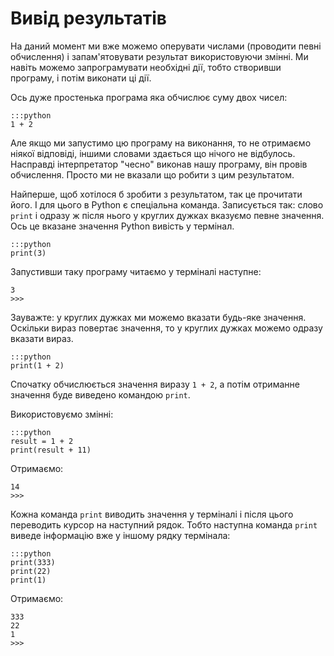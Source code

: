 # Вивід результатів

На даний момент ми вже можемо оперувати числами (проводити певні обчислення) 
і запам'ятовувати результат використовуючи змінні. 
Ми навіть можемо запрограмувати необхідні дії, тобто створивши програму, і потім виконати ці дії. 

Ось дуже простенька програма яка обчислює суму двох чисел:

	:::python
	1 + 2
	
Але якщо ми запустимо цю програму на виконання, 
то не отримаємо ніякої відповіді, іншими словами здається що нічого не відбулось. 
Насправді інтерпретатор "чесно" виконав нашу програму, він провів обчислення. 
Просто ми не вказали що робити з цим результатом. 

Найперше, щоб хотілося б зробити з результатом, так це прочитати його. 
І для цього в Python є спеціальна команда. 
Записується так: слово `print` і одразу ж після нього у круглих дужках вказуємо певне значення. 
Ось це вказане значення Python вивість у термінал. 

	:::python
	print(3)
	
Запустивши таку програму читаємо у терміналі наступне:

	3
	>>>
	
Зауважте: у круглих дужках ми можемо вказати будь-яке значення.  
Оскільки вираз повертає значення, то у круглих дужках можемо одразу вказати вираз. 

	:::python
	print(1 + 2)
	
Спочатку обчислюється значення виразу `1 + 2`, а потім отриманне значення буде виведено командою `print`. 

Використовуємо змінні:

	:::python
	result = 1 + 2
	print(result + 11)
	
Отримаємо:

	14
	>>>

Кожна команда `print` виводить значення у терміналі і після цього переводить курсор на наступний рядок. 
Тобто наступна команда `print` виведе інформацію вже у іншому рядку термінала:

	:::python
	print(333)
	print(22)
	print(1)
	
Отримаємо:

	333
	22
	1
	>>>
	
